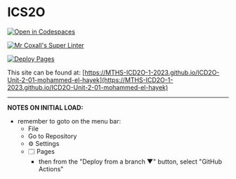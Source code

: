 # ICS2O

[![Open in Codespaces](https://classroom.github.com/assets/launch-codespace-7f7980b617ed060a017424585567c406b6ee15c891e84e1186181d67ecf80aa0.svg)](https://classroom.github.com/open-in-codespaces?assignment_repo_id=14175558)

[![Mr Coxall's Super Linter](https://github.com/MTHS-ICD2O-1-2023/ICD2O-Unit-2-01-mohammed-el-hayek/workflows/Mr%20Coxall's%20Super%20Linter/badge.svg)](https://github.com/MTHS-ICD2O-1-2023/ICD2O-Unit-2-01-mohammed-el-hayek/actions)

[![Deploy Pages](https://github.com/MTHS-ICD2O-1-2023/ICD2O-Unit-2-01-mohammed-el-hayek/workflows/Deploy%20Pages/badge.svg)](https://github.com/MTHS-ICD2O-1-2023/ICD2O-Unit-2-01-mohammed-el-hayek/actions)

This site can be found at: [https://MTHS-ICD2O-1-2023.github.io/ICD2O-Unit-2-01-mohammed-el-hayek](https://MTHS-ICD2O-1-2023.github.io/ICD2O-Unit-2-01-mohammed-el-hayek)

---

**NOTES ON INITIAL LOAD:**
- remember to goto on the menu bar:
  - File
  - Go to Repository
  - ⚙ Settings
  - 🗔 Pages
    - then from the "Deploy from a branch ▼" button, select "GitHub Actions"
